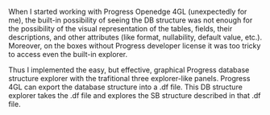 
When I started working with Progress Openedge 4GL (unexpectedly for me), the built-in possibility of seeing the DB structure was not enough for the possibility of the visual representation of the tables, fields, their descriptions, and other attributes (like format, nullability, default value, etc.). Moreover, on the boxes without Progress developer license it was too tricky to access even the built-in explorer.

Thus I implemented the easy, but effective, graphical Progress database structure explorer with the trafitional three explorer-like panels. Progress 4GL can export the database structure into a .df file. This DB structure explorer takes the .df file and explores the SB structure described in that .df file.

